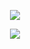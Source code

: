 <p align="center">
  <img src="https://readme-typing-svg.demolab.com?font=Fira+Code&size=30&duration=100&pause=1000&color=08f&center=true&width=435&lines=Matheus+Dev" />
</p>

<p align="center">
  <img src="[https://readme-typing-svg.demolab.com?font=Fira+Code&size=18&duration=50&pause=2000&color=25c725&center=true&width=435&lines=Front‑End%20%26%20Back‑End%3BPHP%20%7C%20Java%20%7C%20JavaScript%20%7C%20HTML5](https://readme-typing-svg.demolab.com/?font=Fira+Code&size=18&duration=50&pause=2000&color=25c725&center=true&width=435&lines=Front‑End%20%26%20Back‑End%3BPHP%20%7C%20Java%20%7C%20JavaScript%20%7C%20HTML5
)" />
</p>
